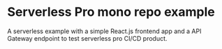 # Serverless Pro mono repo example

A serverless example with a simple React.js frontend app and a API Gateway endpoint to test serverless pro CI/CD product.





